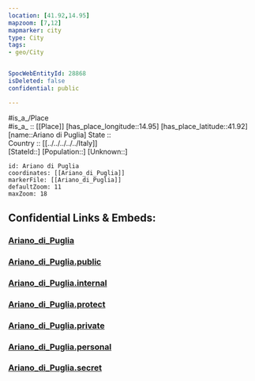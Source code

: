 ```yaml
---
location: [41.92,14.95] 
mapzoom: [7,12] 
mapmarker: city 
type: City
tags:
- geo/City


SpocWebEntityId: 28868
isDeleted: false
confidential: public

---
```

#is_a_/Place  
#is_a_ :: [[Place]] 
[has_place_longitude::14.95] 
[has_place_latitude::41.92] 
[name::Ariano di Puglia] 
State ::  
Country :: [[../../../../../Italy]]  
[StateId::] 
[Population::] 
[Unknown::] 


```leaflet
id: Ariano di Puglia
coordinates: [[Ariano_di_Puglia]] 
markerFile: [[Ariano_di_Puglia]] 
defaultZoom: 11 
maxZoom: 18
```


## Confidential Links & Embeds: 

### [Ariano_di_Puglia](/_Standards/Earth/Continent/Europe/Europe~South/Italy/regions~Italy/Molise/Campobasso.Province/City/Ariano_di_Puglia.md) 

### [Ariano_di_Puglia.public](/_public/Earth/Continent/Europe/Europe~South/Italy/regions~Italy/Molise/Campobasso.Province/City/Ariano_di_Puglia.public.md) 

### [Ariano_di_Puglia.internal](/_internal/Earth/Continent/Europe/Europe~South/Italy/regions~Italy/Molise/Campobasso.Province/City/Ariano_di_Puglia.internal.md) 

### [Ariano_di_Puglia.protect](/_protect/Earth/Continent/Europe/Europe~South/Italy/regions~Italy/Molise/Campobasso.Province/City/Ariano_di_Puglia.protect.md) 

### [Ariano_di_Puglia.private](/_private/Earth/Continent/Europe/Europe~South/Italy/regions~Italy/Molise/Campobasso.Province/City/Ariano_di_Puglia.private.md) 

### [Ariano_di_Puglia.personal](/_personal/Earth/Continent/Europe/Europe~South/Italy/regions~Italy/Molise/Campobasso.Province/City/Ariano_di_Puglia.personal.md) 

### [Ariano_di_Puglia.secret](/_secret/Earth/Continent/Europe/Europe~South/Italy/regions~Italy/Molise/Campobasso.Province/City/Ariano_di_Puglia.secret.md)

